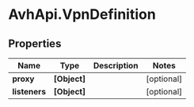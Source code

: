 # AvhApi.VpnDefinition

## Properties

Name | Type | Description | Notes
------------ | ------------- | ------------- | -------------
**proxy** | **[Object]** |  | [optional] 
**listeners** | **[Object]** |  | [optional] 


